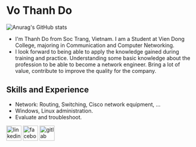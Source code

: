 
# Vo Thanh Do
![Anurag's GitHub stats](https://github-readme-stats.vercel.app/api?username=vothanhdo-devops&show_icons=true&theme=tokyonight)
- I'm Thanh Do from Soc Trang, Vietnam. I am a Student at Vien Dong College, majoring in Communication and Computer Networking. 
- I look forward to being able to apply the knowledge gained during training and practice. Understanding some basic knowledge about the profession to be able to become a network engineer. Bring a lot of value, contribute to improve the quality for the company.
## Skills and Experience
*  Network: Routing, Switching, Cisco network equipment, ...
*  Windows, Linux administration.
*  Evaluate and troubleshoot.

[<img src='https://cdn.jsdelivr.net/npm/simple-icons@3.0.1/icons/linkedin.svg' alt='linkedin' height='40'>](https://www.linkedin.com/in/vo-thanh-do-565a4023b//)  [<img src='https://cdn.jsdelivr.net/npm/simple-icons@3.0.1/icons/facebook.svg' alt='facebook' height='40'>](https://www.facebook.com/thsnhdo/)  [<img src='https://cdn.jsdelivr.net/npm/simple-icons@3.0.1/icons/gitlab.svg' alt='gitlab' height='40'>](https://gitlab.com/vothanhdo.devops)  
